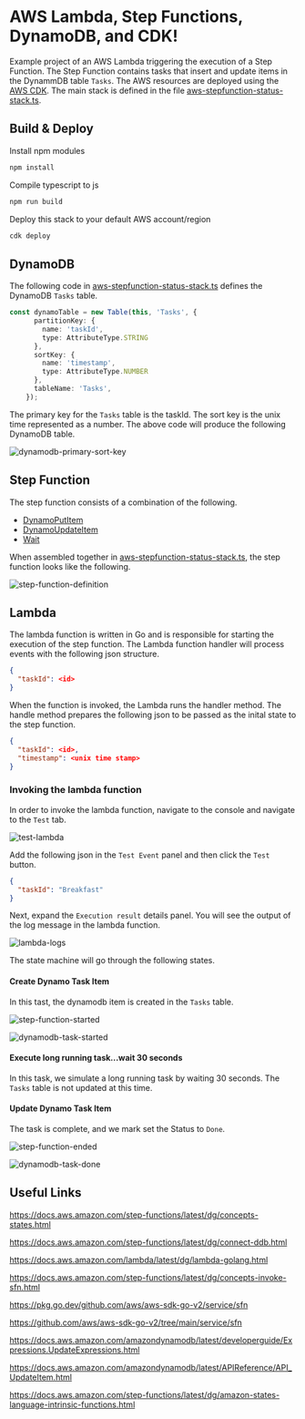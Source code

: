 # AWS Lambda, Step Functions, DynamoDB, and CDK!

Example project of an AWS Lambda triggering the execution of a Step Function.  The Step Function contains tasks that insert and update items in the DynammDB table `Tasks`.  The AWS resources are deployed using the [AWS CDK](https://aws.amazon.com/cdk).  The main stack is defined in the file [aws-stepfunction-status-stack.ts](./lib/aws-stepfunction-status-stack.ts).

## Build & Deploy

Install npm modules

```sh
npm install
```

Compile typescript to js

```sh
npm run build
```

Deploy this stack to your default AWS account/region

```sh
cdk deploy
```

## DynamoDB

The following code in [aws-stepfunction-status-stack.ts](./lib/aws-stepfunction-status-stack.ts) defines the DynamoDB `Tasks` table.

```typescript
const dynamoTable = new Table(this, 'Tasks', {
      partitionKey: {
        name: 'taskId',
        type: AttributeType.STRING
      },
      sortKey: {
        name: 'timestamp',
        type: AttributeType.NUMBER
      },
      tableName: 'Tasks',
    });
```

The primary key for the `Tasks` table is the taskId.  The sort key is the unix time represented as a number.  The above code will produce the following DynamoDB table.

![dynamodb-primary-sort-key](./images/dynamodb-primary-sort-key.png)

## Step Function

The step function consists of a combination of the following.
* [DynamoPutItem](https://docs.aws.amazon.com/cdk/api/v2/docs/aws-cdk-lib.aws_stepfunctions_tasks.DynamoPutItem.html)
* [DynamoUpdateItem](https://docs.aws.amazon.com/cdk/api/v2/docs/aws-cdk-lib.aws_stepfunctions_tasks.DynamoUpdateItem.html)
* [Wait](https://docs.aws.amazon.com/cdk/api/v2/docs/aws-cdk-lib.aws_stepfunctions.Wait.html)

When assembled together in [aws-stepfunction-status-stack.ts](./lib/aws-stepfunction-status-stack.ts), the step function looks like the following.

![step-function-definition](./images/step-function-definition.png)

## Lambda

The lambda function is written in Go and is responsible for starting the execution of the step function.  The Lambda function handler will process events with the following json structure.

```json
{
  "taskId": <id>
}
```

When the function is invoked, the Lambda runs the handler method. The handle method prepares the following json to be passed as the inital state to the step function.

```json
{
  "taskId": <id>,
  "timestamp": <unix time stamp>
}
```

### Invoking the lambda function

In order to invoke the lambda function, navigate to the console and navigate to the `Test` tab.

![test-lambda](./images/test-lambda.png)

Add the following json in the `Test Event` panel and then click the `Test` button.

```json
{
  "taskId": "Breakfast"
}
```

Next, expand the `Execution result` details panel.  You will see the output of the log message in the lambda function.

![lambda-logs](./images/lambda-logs.png)

The state machine will go through the following states.

#### Create Dynamo Task Item

In this tast, the dynamodb item is created in the `Tasks` table.

![step-function-started](./images/step-function-started.png)

![dynamodb-task-started](./images/dynamodb-task-started.png)

#### Execute long running task...wait 30 seconds

In this task, we simulate a long running task by waiting 30 seconds.  The `Tasks` table is not updated at this time.

#### Update Dynamo Task Item

The task is complete, and we mark set the Status to `Done`.

![step-function-ended](./images/step-function-ended.png)

![dynamodb-task-done](./images/dynamodb-task-done.png)


## Useful Links
<https://docs.aws.amazon.com/step-functions/latest/dg/concepts-states.html>

<https://docs.aws.amazon.com/step-functions/latest/dg/connect-ddb.html>

<https://docs.aws.amazon.com/lambda/latest/dg/lambda-golang.html>

<https://docs.aws.amazon.com/step-functions/latest/dg/concepts-invoke-sfn.html>

<https://pkg.go.dev/github.com/aws/aws-sdk-go-v2/service/sfn>

<https://github.com/aws/aws-sdk-go-v2/tree/main/service/sfn>

<https://docs.aws.amazon.com/amazondynamodb/latest/developerguide/Expressions.UpdateExpressions.html>

<https://docs.aws.amazon.com/amazondynamodb/latest/APIReference/API_UpdateItem.html>

<https://docs.aws.amazon.com/step-functions/latest/dg/amazon-states-language-intrinsic-functions.html>


